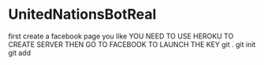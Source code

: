 # UnitedNationsBotReal
first create a facebook page you like
YOU NEED TO USE HEROKU TO CREATE SERVER THEN GO TO FACEBOOK TO LAUNCH THE KEY
git .
git init
git add
